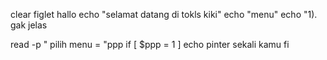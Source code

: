 clear
figlet hallo
echo "selamat datang di tokls kiki"
echo "menu"
echo "1). gak jelas

read -p " pilih menu = "ppp
if [ $ppp = 1 ]
echo pinter sekali kamu
fi





